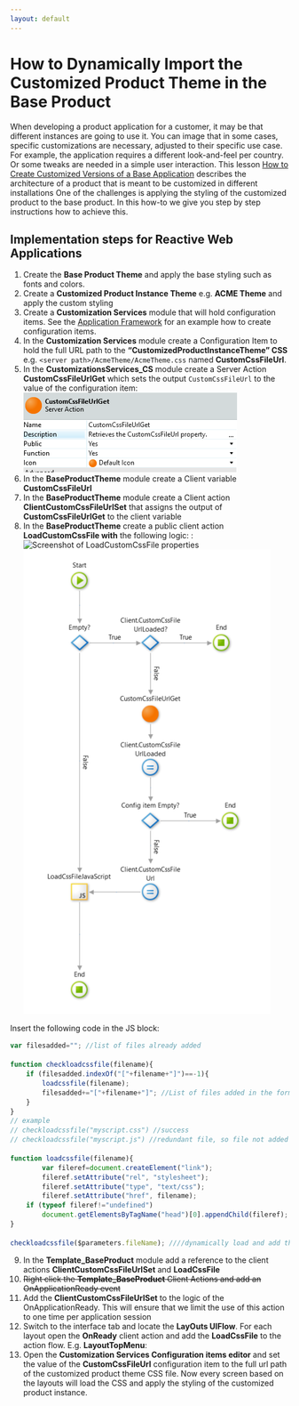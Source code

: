 ```yaml
---
layout: default
---
```

# How to Dynamically Import the Customized Product Theme in the Base Product
When developing a product application for a customer, it may be that different instances are going to use it. You can image that in some cases, specific customizations are necessary, adjusted to their specific use case. For example, the application requires a different look-and-feel per country. Or some tweaks are needed in a simple user interaction. This lesson [How to Create Customized Versions of a Base Application](https://success.outsystems.com/Documentation/Best_Practices/Architecture/How_to_Create_Customized_Versions_of_a_Base_Application) describes the architecture of a product that is meant to be customized in different installations
One of the challenges is applying the styling of the customized product to the base product. In this how-to we give you step by step instructions how to achieve this.
## Implementation steps for Reactive Web Applications
1.	Create the **Base Product Theme** and apply the base styling such as fonts and colors.
2.	Create a **Customized Product Instance Theme** e.g. **ACME Theme** and apply the custom styling
3.	Create a **Customization Services** module that will hold configuration items. See the [Application Framework](https://www.outsystems.com/forge/component-overview/5944/application-framework) for an example how to create configuration items.
4.	In the **Customization Services** module create a Configuration Item to hold the full URL path to the **“CustomizedProductInstanceTheme” CSS** e.g.
`<server path>/AcmeTheme/AcmeTheme.css` named **CustomCssFileUrl**.
5.	In the **CustomizationsServices_CS** module create a Server Action **CustomCssFileUrlGet** which sets the output `CustomCssFileUrl` to the value of the configuration item:
![Screenshot of CustomCssFileUrlGet](images/CustomCssFileUrlGet.png)
6.	In the **BaseProductTheme** module create a Client variable **CustomCssFileUrl**
7.	In the **BaseProductTheme** module create a Client action **ClientCustomCssFileUrlSet** that assigns the output of **CustomCssFileUrlGet** to the client variable   
8.	In the **BaseProductTheme** create a public client action **LoadCustomCssFile with** the following logic: :
![Screenshot of LoadCustomCssFile properties]()
![Screenshot of LoadCustomCssFile action](images/LoadCustomCssFile.png)

Insert the following code in the JS block:
```javascript
var filesadded=""; //list of files already added

function checkloadcssfile(filename){
    if (filesadded.indexOf("["+filename+"]")==-1){
        loadcssfile(filename);
        filesadded+="["+filename+"]"; //List of files added in the form "[filename1],[filename2],etc"
    }
}
// example 
// checkloadcssfile("myscript.css") //success
// checkloadcssfile("myscript.js") //redundant file, so file not added

function loadcssfile(filename){
        var fileref=document.createElement("link");
        fileref.setAttribute("rel", "stylesheet");
        fileref.setAttribute("type", "text/css");
        fileref.setAttribute("href", filename);
    if (typeof fileref!="undefined")
        document.getElementsByTagName("head")[0].appendChild(fileref);
}

checkloadcssfile($parameters.fileName); ////dynamically load and add this .css file
```
9.	In the **Template_BaseProduct** module add a reference to the client actions **ClientCustomCssFileUrlSet** and **LoadCssFile**
10.	~~Right click the **Template_BaseProduct** Client Actions and add an OnApplicationReady event~~
11.	Add the **ClientCustomCssFileUrlSet** to the logic of the OnApplicationReady. This will ensure that we limit the use of this action to one time per application session
12.	Switch to the interface tab and locate the **LayOuts UIFlow**. For each layout open the **OnReady** client action and add the **LoadCssFile** to the action flow. E.g. **LayoutTopMenu**:  
13.	Open the **Customization Services Configuration items editor** and set the value of the **CustomCssFileUrl** configuration item to the full url path of the customized product theme CSS file.
Now every screen based on the layouts will load the CSS and apply the styling of the customized product instance.
